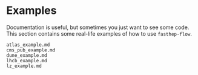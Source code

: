 # Examples

Documentation is useful, but sometimes you just want to see some code. This
section contains some real-life examples of how to use `fasthep-flow`.

```{toctree}
atlas_example.md
cms_pub_example.md
dune_example.md
lhcb_example.md
lz_example.md
```
